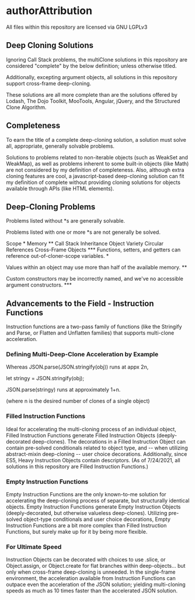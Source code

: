 # authorAttribution

All files within this repository are licensed via GNU LGPLv3

## Deep Cloning Solutions

Ignoring Call Stack problems, the multiClone solutions in this repository are considered "complete" by the below definition; unless otherwise titled.

Additionally, excepting argument objects, all solutions in this repository support cross-frame deep-cloning.

These solutions are all more complete than are the solutions offered by Lodash, The Dojo Toolkit, MooTools, Angular, jQuery, and the Structured Clone Algorithm.


## Completeness
To earn the title of a complete deep-cloning solution, a solution must solve all, appropriate, generally solvable problems.

Solutions to problems related to non-iterable objects (such as WeakSet and WeakMap), as well as problems inherent to some built-in objects (like Math) are not considered by my definition of completeness. Also, although extra cloning features are cool, a javascript-based deep-cloning solution can fit my definition of complete without providing cloning solutions for objects available through APIs (like HTML elements).

## Deep-Cloning Problems
Problems listed without *s are generally solvable.

Problems listed with one or more *s are not generally be solved.

Scope *
Memory **
Call Stack
Inheritance
Object Variety
Circular References
Cross-Frame Objects ***
Functions, setters, and getters can reference out-of-cloner-scope variables. *

Values within an object may use more than half of the available memory. **

Custom constructors may be incorrectly named, and we've no accessible argument constructors. ***

## Advancements to the Field - Instruction Functions
Instruction functions are a two-pass family of functions (like the Stringify and Parse, or Flatten and Unflatten families) that supports multi-clone acceleration. 

### Defining Multi-Deep-Clone Acceleration by Example
Whereas JSON.parse(JSON.stringify(obj)) runs at appx 2n,

let stringy = JSON.stringify(obj);

JSON.parse(stringy) runs at approximately 1+n. 

(where n is the desired number of clones of a single object)


### Filled Instruction Functions
Ideal for accelerating the multi-cloning process of an individual object, Filled Instruction Functions generate Filled Instruction Objects (deeply-decorated deep-clones). The decorations in a Filled Instruction Object can contain pre-solved conditionals related to object type, and -- when utilizing abstract-mixin deep-cloning -- user choice decorations. Additionally, since ES5, Heavy Instruction Objects contain descriptors. (As of 7/24/2021, all solutions in this repository are Filled Instruction Functions.)

### Empty Instruction Functions
Empty Instruction Functions are the only known-to-me solution for accelerating the deep-cloning process of separate, but structurally identical objects. Empty Instruction Functions generate Empty Instruction Objects (deeply-decorated, but otherwise valueless deep-clones). Utilizing pre-solved object-type conditionals and user choice decorations, Empty Instruction Functions are a bit more complex than Filled Instruction Functions, but surely make up for it by being more flexible.

### For Ultimate Speed
Instruction Objects can be decorated with choices to use .slice, or Object.assign, or Object.create for flat branches within deep-objects... but only when cross-frame deep-cloning is unneeded. In the single-frame environment, the acceleration available from Instruction Functions can outpace even the acceleration of the JSON solution; yielding multi-cloning speeds as much as 10 times faster than the accelerated JSON solution.
